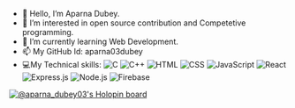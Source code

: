 - 👋 Hello, I’m Aparna Dubey.
- 👀 I’m interested in open source contribution and Competetive programming.
- 🌱 I’m currently learning Web Development.
- 📫 My GitHub Id: aparna03dubey
- :computer:My Technical skills:
![C](https://img.shields.io/badge/-C-A8B9CC?logo=c&logoColor=white&style=flat)
![C++](https://img.shields.io/badge/-C++-00599C?logo=c%2B%2B&logoColor=white&style=flat)
![HTML](https://img.shields.io/badge/-HTML-E34F26?logo=html5&logoColor=white&style=flat)
![CSS](https://img.shields.io/badge/-CSS-1572B6?logo=css3&logoColor=white&style=flat)
![JavaScript](https://img.shields.io/badge/-JavaScript-F7DF1E?logo=javascript&logoColor=white&style=flat)
![React](https://img.shields.io/badge/-React-61DAFB?logo=react&logoColor=white&style=flat)
![Express.js](https://img.shields.io/badge/-Express.js-000000?logo=express&logoColor=white&style=flat)
![Node.js](https://img.shields.io/badge/-Node.js-339933?logo=node.js&logoColor=white&style=flat)
![Firebase](https://img.shields.io/badge/-Firebase-FFCA28?logo=firebase&logoColor=white&style=flat)





<!---
aparna03dubey/aparna03dubey is a ✨ special ✨ repository because its `README.md` (this file) appears on your GitHub profile.
You can click the Preview link to take a look at your changes.
This is the link to view your stats-----------
![Your GitHub Stats](https://github-readme-stats.vercel.app/api?username=aparna03dubey&show_icons=true&theme=radical)


![visitors](https://visitor-badge.glitch.me/badge?page_id=aparna03dubey.aparna03dubey)

--->
[![@aparna_dubey03's Holopin board](https://holopin.me/aparna_dubey03)](https://holopin.io/@aparna_dubey03)
